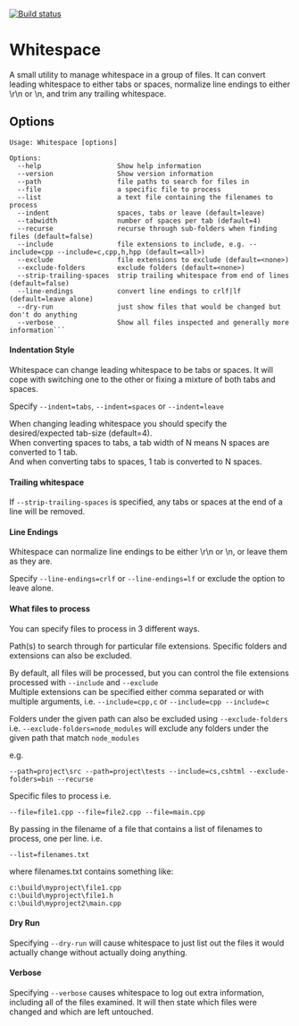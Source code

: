 [![Build status](https://ci.appveyor.com/api/projects/status/f9ybv32qo9klq7xd?svg=true)](https://ci.appveyor.com/project/petedishman/whitespace)

# Whitespace
 
A small utility to manage whitespace in a group of files.
It can convert leading whitespace to either tabs or spaces, normalize line endings to either \r\n or \n, and trim any trailing whitespace.

## Options

```
Usage: Whitespace [options]

Options:
  --help                   Show help information
  --version                Show version information
  --path                   file paths to search for files in
  --file                   a specific file to process
  --list                   a text file containing the filenames to process
  --indent                 spaces, tabs or leave (default=leave)
  --tabwidth               number of spaces per tab (default=4)
  --recurse                recurse through sub-folders when finding files (default=false)
  --include                file extensions to include, e.g. --include=cpp --include=c,cpp,h,hpp (default=<all>)
  --exclude                file extensions to exclude (default=<none>)
  --exclude-folders        exclude folders (default=<none>)
  --strip-trailing-spaces  strip trailing whitespace from end of lines (default=false)
  --line-endings           convert line endings to crlf|lf (default=leave alone)
  --dry-run                just show files that would be changed but don't do anything
  --verbose                Show all files inspected and generally more information```
```

#### Indentation Style

Whitespace can change leading whitespace to be tabs or spaces. 
It will cope with switching one to the other or fixing a mixture of both tabs and spaces.

Specify `--indent=tabs`, `--indent=spaces` or `--indent=leave`

When changing leading whitespace you should specify the desired/expected tab-size (default=4).  
When converting spaces to tabs, a tab width of N means N spaces are converted to 1 tab.  
And when converting tabs to spaces, 1 tab is converted to N spaces. 

#### Trailing whitespace

If `--strip-trailing-spaces` is specified, any tabs or spaces at the end of a line will be removed.

#### Line Endings

Whitespace can normalize line endings to be either \r\n or \n, or leave them as they are.

Specify `--line-endings=crlf` or `--line-endings=lf` or exclude the option to leave alone.

#### What files to process

You can specify files to process in 3 different ways.

Path(s) to search through for particular file extensions. Specific folders and extensions can also be excluded.

By default, all files will be processed, but you can control the file extensions processed with `--include` and `--exclude`  
Multiple extensions can be specified either comma separated or with multiple arguments, i.e. `--include=cpp,c` or `--include=cpp --include=c`

Folders under the given path can also be excluded using `--exclude-folders`  
i.e. `--exclude-folders=node_modules` will exclude any folders under the given path that match `node_modules`

e.g.

```
--path=project\src --path=project\tests --include=cs,cshtml --exclude-folders=bin --recurse
```

Specific files to process
i.e.

```
--file=file1.cpp --file=file2.cpp --file=main.cpp
```

By passing in the filename of a file that contains a list of filenames to process, one per line.
i.e.

```
--list=filenames.txt
```

where filenames.txt contains something like:

```
c:\build\myproject\file1.cpp
c:\build\myproject\file1.h
c:\build\myproject2\main.cpp
```

#### Dry Run

Specifying `--dry-run` will cause whitespace to just list out the files it would actually change without actually doing anything.

#### Verbose

Specifying `--verbose` causes whitespace to log out extra information, including all of the files examined.
It will then state which files were changed and which are left untouched.
